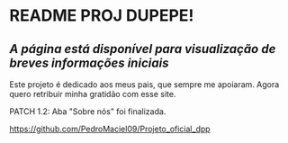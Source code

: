 <h1>README PROJ DUPEPE!</h1>

<h2><i>A página está disponível para visualização de breves informações iniciais</i></h2>

Este projeto é dedicado aos meus pais, que sempre me apoiaram. Agora quero retribuir minha gratidão com esse site.

PATCH 1.2: Aba "Sobre nós" foi finalizada.

<https://github.com/PedroMaciel09/Projeto_oficial_dpp>

